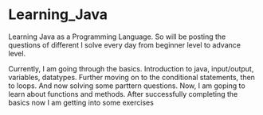 # Learning_Java
Learning Java as a Programming Language. So will be posting the questions of different I solve every day from beginner level to advance level.

Currently, I am going through the basics. Introduction to java, input/output, variables, datatypes. Further moving on to the conditional statements, then to loops. And now solving some parttern questions.
Now, I am goping to learn about functions and methods.
After successfully completing the basics now I am getting into some exercises
